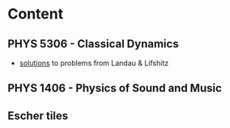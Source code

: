 # Content

## PHYS 5306 - Classical Dynamics

- [solutions](https://github.com/josephromano/josephromano.github.io/tree/master/PHYS5306/landau_lifshitz/solutions) to problems from Landau & Lifshitz

## PHYS 1406 - Physics of Sound and Music

## Escher tiles
